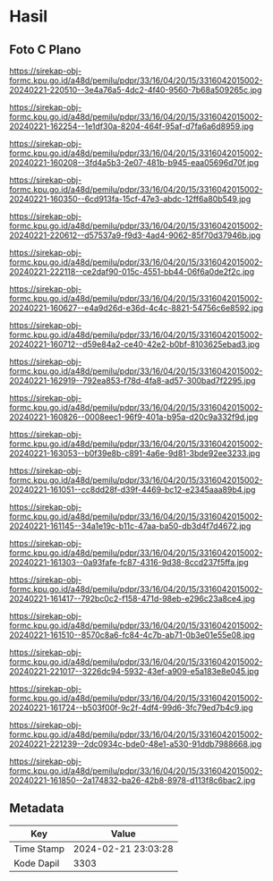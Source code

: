 # Hasil

## Foto C Plano

https://sirekap-obj-formc.kpu.go.id/a48d/pemilu/pdpr/33/16/04/20/15/3316042015002-20240221-220510--3e4a76a5-4dc2-4f40-9560-7b68a509265c.jpg

https://sirekap-obj-formc.kpu.go.id/a48d/pemilu/pdpr/33/16/04/20/15/3316042015002-20240221-162254--1e1df30a-8204-464f-95af-d7fa6a6d8959.jpg

https://sirekap-obj-formc.kpu.go.id/a48d/pemilu/pdpr/33/16/04/20/15/3316042015002-20240221-160208--3fd4a5b3-2e07-481b-b945-eaa05696d70f.jpg

https://sirekap-obj-formc.kpu.go.id/a48d/pemilu/pdpr/33/16/04/20/15/3316042015002-20240221-160350--6cd913fa-15cf-47e3-abdc-12ff6a80b549.jpg

https://sirekap-obj-formc.kpu.go.id/a48d/pemilu/pdpr/33/16/04/20/15/3316042015002-20240221-220612--d57537a9-f9d3-4ad4-9062-85f70d37946b.jpg

https://sirekap-obj-formc.kpu.go.id/a48d/pemilu/pdpr/33/16/04/20/15/3316042015002-20240221-222118--ce2daf90-015c-4551-bb44-06f6a0de2f2c.jpg

https://sirekap-obj-formc.kpu.go.id/a48d/pemilu/pdpr/33/16/04/20/15/3316042015002-20240221-160627--e4a9d26d-e36d-4c4c-8821-54756c6e8592.jpg

https://sirekap-obj-formc.kpu.go.id/a48d/pemilu/pdpr/33/16/04/20/15/3316042015002-20240221-160712--d59e84a2-ce40-42e2-b0bf-8103625ebad3.jpg

https://sirekap-obj-formc.kpu.go.id/a48d/pemilu/pdpr/33/16/04/20/15/3316042015002-20240221-162919--792ea853-f78d-4fa8-ad57-300bad7f2295.jpg

https://sirekap-obj-formc.kpu.go.id/a48d/pemilu/pdpr/33/16/04/20/15/3316042015002-20240221-160826--0008eec1-96f9-401a-b95a-d20c9a332f9d.jpg

https://sirekap-obj-formc.kpu.go.id/a48d/pemilu/pdpr/33/16/04/20/15/3316042015002-20240221-163053--b0f39e8b-c891-4a6e-9d81-3bde92ee3233.jpg

https://sirekap-obj-formc.kpu.go.id/a48d/pemilu/pdpr/33/16/04/20/15/3316042015002-20240221-161051--cc8dd28f-d39f-4469-bc12-e2345aaa89b4.jpg

https://sirekap-obj-formc.kpu.go.id/a48d/pemilu/pdpr/33/16/04/20/15/3316042015002-20240221-161145--34a1e19c-b11c-47aa-ba50-db3d4f7d4672.jpg

https://sirekap-obj-formc.kpu.go.id/a48d/pemilu/pdpr/33/16/04/20/15/3316042015002-20240221-161303--0a93fafe-fc87-4316-9d38-8ccd237f5ffa.jpg

https://sirekap-obj-formc.kpu.go.id/a48d/pemilu/pdpr/33/16/04/20/15/3316042015002-20240221-161417--792bc0c2-f158-471d-98eb-e296c23a8ce4.jpg

https://sirekap-obj-formc.kpu.go.id/a48d/pemilu/pdpr/33/16/04/20/15/3316042015002-20240221-161510--8570c8a6-fc84-4c7b-ab71-0b3e01e55e08.jpg

https://sirekap-obj-formc.kpu.go.id/a48d/pemilu/pdpr/33/16/04/20/15/3316042015002-20240221-221017--3226dc94-5932-43ef-a909-e5a183e8e045.jpg

https://sirekap-obj-formc.kpu.go.id/a48d/pemilu/pdpr/33/16/04/20/15/3316042015002-20240221-161724--b503f00f-9c2f-4df4-99d6-3fc79ed7b4c9.jpg

https://sirekap-obj-formc.kpu.go.id/a48d/pemilu/pdpr/33/16/04/20/15/3316042015002-20240221-221239--2dc0934c-bde0-48e1-a530-91ddb7988668.jpg

https://sirekap-obj-formc.kpu.go.id/a48d/pemilu/pdpr/33/16/04/20/15/3316042015002-20240221-161850--2a174832-ba26-42b8-8978-d113f8c6bac2.jpg


## Metadata

| Key        | Value               |
| ---------- | ------------------- |
| Time Stamp | 2024-02-21 23:03:28 |
| Kode Dapil | 3303                |



